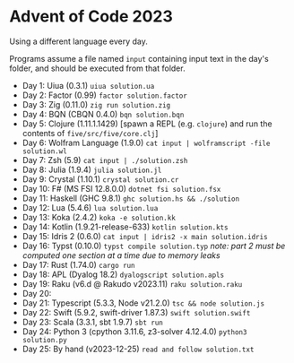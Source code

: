 # Advent of Code 2023

Using a different language every day.

Programs assume a file named `input` containing input text in the day's folder,
and should be executed from that folder.

- Day 1: Uiua (0.3.1) `uiua solution.ua`
- Day 2: Factor (0.99) `factor solution.factor`
- Day 3: Zig (0.11.0) `zig run solution.zig`
- Day 4: BQN (CBQN 0.4.0) `bqn solution.bqn`
- Day 5: Clojure (1.11.1.1429) \[spawn a REPL (e.g. `clojure`) and run the contents of `five/src/five/core.clj`]
- Day 6: Wolfram Language (1.9.0) `cat input | wolframscript -file solution.wl`
- Day 7: Zsh (5.9) `cat input | ./solution.zsh`
- Day 8: Julia (1.9.4) `julia solution.jl`
- Day 9: Crystal (1.10.1) `crystal solution.cr`
- Day 10: F# (MS FSI 12.8.0.0) `dotnet fsi solution.fsx`
- Day 11: Haskell (GHC 9.8.1) `ghc solution.hs && ./solution`
- Day 12: Lua (5.4.6) `lua solution.lua`
- Day 13: Koka (2.4.2) `koka -e solution.kk`
- Day 14: Kotlin (1.9.21-release-633) `kotlin solution.kts`
- Day 15: Idris 2 (0.6.0) `cat input | idris2 -x main solution.idris`
- Day 16: Typst (0.10.0) `typst compile solution.typ` _note: part 2 must be computed one section at a time due to memory leaks_
- Day 17: Rust (1.74.0) `cargo run`
- Day 18: APL (Dyalog 18.2) `dyalogscript solution.apls`
- Day 19: Raku (v6.d @ Rakudo v2023.11) `raku solution.raku`
- Day 20:
- Day 21: Typescript (5.3.3, Node v21.2.0) `tsc && node solution.js`
- Day 22: Swift (5.9.2, swift-driver 1.87.3) `swift solution.swift`
- Day 23: Scala (3.3.1, sbt 1.9.7) `sbt run`
- Day 24: Python 3 (cpython 3.11.6, z3-solver 4.12.4.0) `python3 solution.py`
- Day 25: By hand (v2023-12-25) `read and follow solution.txt`
